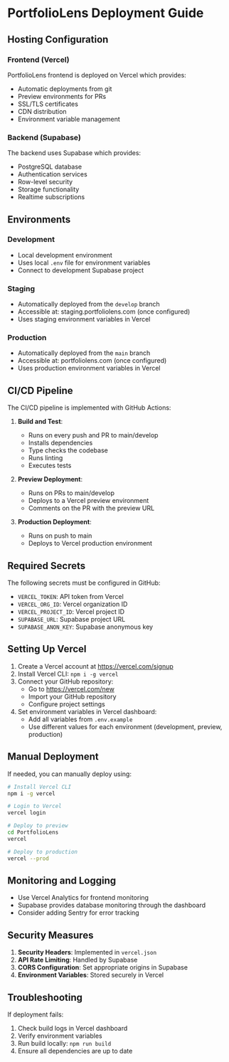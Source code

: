 # PortfolioLens Deployment Guide

## Hosting Configuration

### Frontend (Vercel)

PortfolioLens frontend is deployed on Vercel which provides:
- Automatic deployments from git
- Preview environments for PRs
- SSL/TLS certificates
- CDN distribution
- Environment variable management

### Backend (Supabase)

The backend uses Supabase which provides:
- PostgreSQL database
- Authentication services
- Row-level security
- Storage functionality
- Realtime subscriptions

## Environments

### Development
- Local development environment
- Uses local `.env` file for environment variables
- Connect to development Supabase project

### Staging
- Automatically deployed from the `develop` branch
- Accessible at: staging.portfoliolens.com (once configured)
- Uses staging environment variables in Vercel

### Production
- Automatically deployed from the `main` branch
- Accessible at: portfoliolens.com (once configured)
- Uses production environment variables in Vercel

## CI/CD Pipeline

The CI/CD pipeline is implemented with GitHub Actions:

1. **Build and Test**:
   - Runs on every push and PR to main/develop
   - Installs dependencies
   - Type checks the codebase
   - Runs linting
   - Executes tests

2. **Preview Deployment**:
   - Runs on PRs to main/develop
   - Deploys to a Vercel preview environment
   - Comments on the PR with the preview URL

3. **Production Deployment**:
   - Runs on push to main
   - Deploys to Vercel production environment

## Required Secrets

The following secrets must be configured in GitHub:

- `VERCEL_TOKEN`: API token from Vercel
- `VERCEL_ORG_ID`: Vercel organization ID
- `VERCEL_PROJECT_ID`: Vercel project ID
- `SUPABASE_URL`: Supabase project URL
- `SUPABASE_ANON_KEY`: Supabase anonymous key

## Setting Up Vercel

1. Create a Vercel account at https://vercel.com/signup
2. Install Vercel CLI: `npm i -g vercel`
3. Connect your GitHub repository:
   - Go to https://vercel.com/new
   - Import your GitHub repository
   - Configure project settings
4. Set environment variables in Vercel dashboard:
   - Add all variables from `.env.example`
   - Use different values for each environment (development, preview, production)

## Manual Deployment

If needed, you can manually deploy using:

```bash
# Install Vercel CLI
npm i -g vercel

# Login to Vercel
vercel login

# Deploy to preview
cd PortfolioLens
vercel

# Deploy to production
vercel --prod
```

## Monitoring and Logging

- Use Vercel Analytics for frontend monitoring
- Supabase provides database monitoring through the dashboard
- Consider adding Sentry for error tracking

## Security Measures

1. **Security Headers**: Implemented in `vercel.json`
2. **API Rate Limiting**: Handled by Supabase
3. **CORS Configuration**: Set appropriate origins in Supabase
4. **Environment Variables**: Stored securely in Vercel

## Troubleshooting

If deployment fails:
1. Check build logs in Vercel dashboard
2. Verify environment variables
3. Run build locally: `npm run build`
4. Ensure all dependencies are up to date
